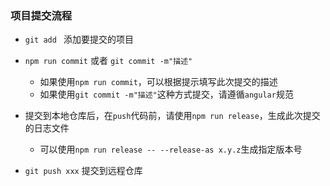 ### 项目提交流程

- `git add ` 添加要提交的项目

- `npm run commit` 或者 `git commit -m"描述"`

  - 如果使用`npm run commit`，可以根据提示填写此次提交的描述
  - 如果使用`git commit -m"描述"`这种方式提交，请遵循`angular`规范

- 提交到本地仓库后，在`push`代码前，请使用`npm run release`，生成此次提交的日志文件

  - 可以使用`npm run release -- --release-as x.y.z`生成指定版本号

- `git push xxx` 提交到远程仓库
